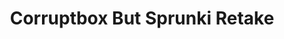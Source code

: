---
slug: corruptbox-but-sprunki-retake
title: Corruptbox But Sprunki Retake
description: "Corruptbox But Sprunki Retake is an exciting online game. Play for free directly in your browser!"
icon: /images/popular_mods/Corruptbox But Sprunki Retake.png
url: https://wowtbc.net/sprunkin/corruptbox-sprunki-retake/index.html
previewImage: /images/popular_mods/Corruptbox But Sprunki Retake.png
type: popular mods

# SEO配置
seo:
  title: "Corruptbox But Sprunki Retake - Play Free Online Game | Fun Browser Games"
  description: "Corruptbox But Sprunki Retake - Play this fun online game for free in your browser. No download required!"
  ogImage: "/images/popular_mods/Corruptbox But Sprunki Retake.png"
  keywords: "corruptbox-but-sprunki-retake, online game, browser game, free game, popular mods game, play online"

videoUrls:
  - https://www.youtube.com/embed/example1
  - https://www.youtube.com/embed/example2

whyPlay:
  title: "Why Play Corruptbox But Sprunki Retake?"
  items:
    - "Immersive Gameplay: Corruptbox But Sprunki Retake offers an engaging and immersive gaming experience that will keep you entertained for hours"
    - "Challenging Levels: Test your skills with increasingly difficult challenges and obstacles"
    - "Beautiful Graphics: Enjoy stunning visuals and smooth animations that bring the game world to life"
    - "Regular Updates: New content and features are added regularly to keep the game fresh and exciting"
    - "Free to Play: Experience all the fun without spending a penny"
    - "Community Features: Connect with other players, share strategies, and compete for high scores"
    - "Cross-Platform: Play on any device with a web browser, no downloads required"

features:
  title: "Key Features of Corruptbox But Sprunki Retake"
  image: "/images/popular_mods/Corruptbox But Sprunki Retake.png"
  items:
    - "Intuitive Controls: Easy to learn controls make Corruptbox But Sprunki Retake accessible for players of all skill levels"
    - "Multiple Game Modes: Enjoy various gameplay options that provide different challenges and experiences"
    - "Character Customization: Personalize your gaming experience with unique characters and items"
    - "Achievement System: Complete special tasks to earn rewards and recognition"
    - "Leaderboards: Compete with players worldwide and see who can achieve the highest scores"

characteristics:
  title: "Game Characteristics"
  image: "/images/popular_mods/Corruptbox But Sprunki Retake.png"
  items:
    - "Genre: Popular mods game with elements of strategy and skill"
    - "Difficulty: Suitable for both casual gamers and those seeking a challenge"
    - "Play Time: Quick sessions or extended gameplay, depending on your preference"
    - "Art Style: Vibrant and engaging visuals that enhance the gaming experience"
    - "Sound Design: Immersive audio that complements the gameplay perfectly"

info: "Corruptbox But Sprunki Retake is an exciting online game that offers players a unique and engaging gaming experience. With its intuitive controls, stunning visuals, and challenging gameplay, Corruptbox But Sprunki Retake provides hours of entertainment for players of all ages and skill levels. Whether you're looking for a quick gaming session during a break or an extended play session, Corruptbox But Sprunki Retake delivers an immersive experience that will keep you coming back for more. The game features multiple levels of increasing difficulty, ensuring that players are constantly challenged as they progress. With regular updates adding new content and features, Corruptbox But Sprunki Retake remains fresh and exciting, providing endless entertainment options for its growing community of players."

howToPlayIntro: "Welcome to Corruptbox But Sprunki Retake! This guide will walk you through the basics and help you master the game. Whether you're a beginner or looking to improve your skills, these tips and instructions will enhance your gaming experience."

howToPlaySteps:
  - title: "Getting Started"
    description: "Begin your Corruptbox But Sprunki Retake adventure by familiarizing yourself with the controls. Use your keyboard or mouse to navigate through the game interface. The tutorial will guide you through the basic mechanics and help you understand the objectives."
  - title: "Understanding the Objectives"
    description: "In Corruptbox But Sprunki Retake, your main goal is to progress through levels by completing specific objectives. Each level presents unique challenges that require different strategies and approaches."
  - title: "Mastering the Controls"
    description: "Practice using the controls to improve your precision and reaction time. Corruptbox But Sprunki Retake requires quick reflexes and strategic thinking to overcome obstacles and defeat opponents."
  - title: "Utilizing Power-ups"
    description: "Collect power-ups throughout the game to enhance your abilities and overcome difficult challenges. Each power-up offers unique advantages that can be crucial for success."
  - title: "Developing Strategies"
    description: "As you progress in Corruptbox But Sprunki Retake, develop effective strategies for different scenarios. Analyze patterns, anticipate challenges, and adapt your approach to maximize your performance."

faq:
  title: "Frequently Asked Questions about Corruptbox But Sprunki Retake"
  items:
    - question: "Is Corruptbox But Sprunki Retake free to play?"
      answer: "Yes, Corruptbox But Sprunki Retake is completely free to play directly in your web browser. No downloads or purchases are required to enjoy the full game experience."
    - question: "Can I play Corruptbox But Sprunki Retake on mobile devices?"
      answer: "Yes, Corruptbox But Sprunki Retake is optimized for both desktop and mobile play. You can enjoy the game on any device with a web browser and internet connection."
    - question: "Are there any in-game purchases?"
      answer: "While Corruptbox But Sprunki Retake is free to play, there may be optional in-game purchases available for cosmetic items or additional features that don't affect core gameplay."
    - question: "How often is Corruptbox But Sprunki Retake updated?"
      answer: "The developers regularly update Corruptbox But Sprunki Retake with new content, features, and improvements based on player feedback and game performance."
    - question: "Can I play Corruptbox But Sprunki Retake offline?"
      answer: "Currently, Corruptbox But Sprunki Retake requires an internet connection to play as it's a browser-based online game."
    - question: "Is Corruptbox But Sprunki Retake suitable for children?"
      answer: "Yes, Corruptbox But Sprunki Retake is designed to be family-friendly and suitable for players of all ages."
    - question: "How do I report bugs or issues?"
      answer: "If you encounter any problems while playing Corruptbox But Sprunki Retake, you can report them through the game's support page or contact the developers directly through their website."
    - question: "Still Have Questions?"
      answer: "If you have additional questions about Corruptbox But Sprunki Retake that aren't covered in this FAQ, please visit our support center or contact our customer service team for assistance."
---